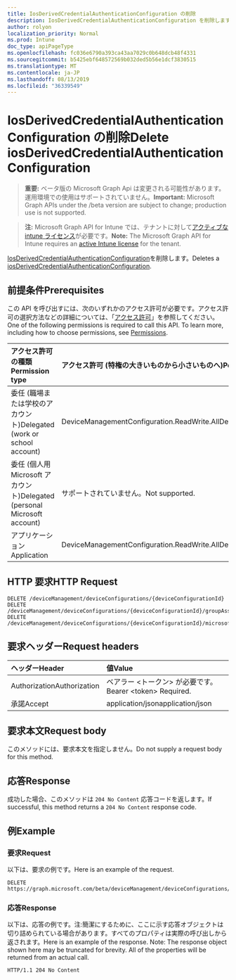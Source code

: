 ```yaml
---
title: IosDerivedCredentialAuthenticationConfiguration の削除
description: IosDerivedCredentialAuthenticationConfiguration を削除します。
author: rolyon
localization_priority: Normal
ms.prod: Intune
doc_type: apiPageType
ms.openlocfilehash: fc036e6790a393ca43aa7029c0b648dcb48f4331
ms.sourcegitcommit: b5425ebf648572569b032ded5b56e1dcf3830515
ms.translationtype: MT
ms.contentlocale: ja-JP
ms.lasthandoff: 08/13/2019
ms.locfileid: "36339549"
---
```

# <a name="delete-iosderivedcredentialauthenticationconfiguration"></a><span data-ttu-id="7b58e-103">IosDerivedCredentialAuthenticationConfiguration の削除</span><span class="sxs-lookup"><span data-stu-id="7b58e-103">Delete iosDerivedCredentialAuthenticationConfiguration</span></span>

> <span data-ttu-id="7b58e-104">**重要:** ベータ版の Microsoft Graph Api は変更される可能性があります。運用環境での使用はサポートされていません。</span><span class="sxs-lookup"><span data-stu-id="7b58e-104">**Important:** Microsoft Graph APIs under the /beta version are subject to change; production use is not supported.</span></span>

> <span data-ttu-id="7b58e-105">**注:** Microsoft Graph API for Intune では、テナントに対して[アクティブな intune ライセンス](https://go.microsoft.com/fwlink/?linkid=839381)が必要です。</span><span class="sxs-lookup"><span data-stu-id="7b58e-105">**Note:** The Microsoft Graph API for Intune requires an [active Intune license](https://go.microsoft.com/fwlink/?linkid=839381) for the tenant.</span></span>

<span data-ttu-id="7b58e-106">[IosDerivedCredentialAuthenticationConfiguration](../resources/intune-deviceconfig-iosderivedcredentialauthenticationconfiguration.md)を削除します。</span><span class="sxs-lookup"><span data-stu-id="7b58e-106">Deletes a [iosDerivedCredentialAuthenticationConfiguration](../resources/intune-deviceconfig-iosderivedcredentialauthenticationconfiguration.md).</span></span>

## <a name="prerequisites"></a><span data-ttu-id="7b58e-107">前提条件</span><span class="sxs-lookup"><span data-stu-id="7b58e-107">Prerequisites</span></span>
<span data-ttu-id="7b58e-p101">この API を呼び出すには、次のいずれかのアクセス許可が必要です。アクセス許可の選択方法などの詳細については、「[アクセス許可](/graph/permissions-reference)」を参照してください。</span><span class="sxs-lookup"><span data-stu-id="7b58e-p101">One of the following permissions is required to call this API. To learn more, including how to choose permissions, see [Permissions](/graph/permissions-reference).</span></span>

|<span data-ttu-id="7b58e-110">アクセス許可の種類</span><span class="sxs-lookup"><span data-stu-id="7b58e-110">Permission type</span></span>|<span data-ttu-id="7b58e-111">アクセス許可 (特権の大きいものから小さいものへ)</span><span class="sxs-lookup"><span data-stu-id="7b58e-111">Permissions (from most to least privileged)</span></span>|
|:---|:---|
|<span data-ttu-id="7b58e-112">委任 (職場または学校のアカウント)</span><span class="sxs-lookup"><span data-stu-id="7b58e-112">Delegated (work or school account)</span></span>|<span data-ttu-id="7b58e-113">DeviceManagementConfiguration.ReadWrite.All</span><span class="sxs-lookup"><span data-stu-id="7b58e-113">DeviceManagementConfiguration.ReadWrite.All</span></span>|
|<span data-ttu-id="7b58e-114">委任 (個人用 Microsoft アカウント)</span><span class="sxs-lookup"><span data-stu-id="7b58e-114">Delegated (personal Microsoft account)</span></span>|<span data-ttu-id="7b58e-115">サポートされていません。</span><span class="sxs-lookup"><span data-stu-id="7b58e-115">Not supported.</span></span>|
|<span data-ttu-id="7b58e-116">アプリケーション</span><span class="sxs-lookup"><span data-stu-id="7b58e-116">Application</span></span>|<span data-ttu-id="7b58e-117">DeviceManagementConfiguration.ReadWrite.All</span><span class="sxs-lookup"><span data-stu-id="7b58e-117">DeviceManagementConfiguration.ReadWrite.All</span></span>|

## <a name="http-request"></a><span data-ttu-id="7b58e-118">HTTP 要求</span><span class="sxs-lookup"><span data-stu-id="7b58e-118">HTTP Request</span></span>
<!-- {
  "blockType": "ignored"
}
-->
``` http
DELETE /deviceManagement/deviceConfigurations/{deviceConfigurationId}
DELETE /deviceManagement/deviceConfigurations/{deviceConfigurationId}/groupAssignments/{deviceConfigurationGroupAssignmentId}/deviceConfiguration
DELETE /deviceManagement/deviceConfigurations/{deviceConfigurationId}/microsoft.graph.windowsDomainJoinConfiguration/networkAccessConfigurations/{deviceConfigurationId}
```

## <a name="request-headers"></a><span data-ttu-id="7b58e-119">要求ヘッダー</span><span class="sxs-lookup"><span data-stu-id="7b58e-119">Request headers</span></span>
|<span data-ttu-id="7b58e-120">ヘッダー</span><span class="sxs-lookup"><span data-stu-id="7b58e-120">Header</span></span>|<span data-ttu-id="7b58e-121">値</span><span class="sxs-lookup"><span data-stu-id="7b58e-121">Value</span></span>|
|:---|:---|
|<span data-ttu-id="7b58e-122">Authorization</span><span class="sxs-lookup"><span data-stu-id="7b58e-122">Authorization</span></span>|<span data-ttu-id="7b58e-123">ベアラー &lt;トークン&gt; が必要です。</span><span class="sxs-lookup"><span data-stu-id="7b58e-123">Bearer &lt;token&gt; Required.</span></span>|
|<span data-ttu-id="7b58e-124">承諾</span><span class="sxs-lookup"><span data-stu-id="7b58e-124">Accept</span></span>|<span data-ttu-id="7b58e-125">application/json</span><span class="sxs-lookup"><span data-stu-id="7b58e-125">application/json</span></span>|

## <a name="request-body"></a><span data-ttu-id="7b58e-126">要求本文</span><span class="sxs-lookup"><span data-stu-id="7b58e-126">Request body</span></span>
<span data-ttu-id="7b58e-127">このメソッドには、要求本文を指定しません。</span><span class="sxs-lookup"><span data-stu-id="7b58e-127">Do not supply a request body for this method.</span></span>

## <a name="response"></a><span data-ttu-id="7b58e-128">応答</span><span class="sxs-lookup"><span data-stu-id="7b58e-128">Response</span></span>
<span data-ttu-id="7b58e-129">成功した場合、このメソッドは `204 No Content` 応答コードを返します。</span><span class="sxs-lookup"><span data-stu-id="7b58e-129">If successful, this method returns a `204 No Content` response code.</span></span>

## <a name="example"></a><span data-ttu-id="7b58e-130">例</span><span class="sxs-lookup"><span data-stu-id="7b58e-130">Example</span></span>

### <a name="request"></a><span data-ttu-id="7b58e-131">要求</span><span class="sxs-lookup"><span data-stu-id="7b58e-131">Request</span></span>
<span data-ttu-id="7b58e-132">以下は、要求の例です。</span><span class="sxs-lookup"><span data-stu-id="7b58e-132">Here is an example of the request.</span></span>
``` http
DELETE https://graph.microsoft.com/beta/deviceManagement/deviceConfigurations/{deviceConfigurationId}
```

### <a name="response"></a><span data-ttu-id="7b58e-133">応答</span><span class="sxs-lookup"><span data-stu-id="7b58e-133">Response</span></span>
<span data-ttu-id="7b58e-p102">以下は、応答の例です。注:簡潔にするために、ここに示す応答オブジェクトは切り詰められている場合があります。すべてのプロパティは実際の呼び出しから返されます。</span><span class="sxs-lookup"><span data-stu-id="7b58e-p102">Here is an example of the response. Note: The response object shown here may be truncated for brevity. All of the properties will be returned from an actual call.</span></span>
``` http
HTTP/1.1 204 No Content
```






